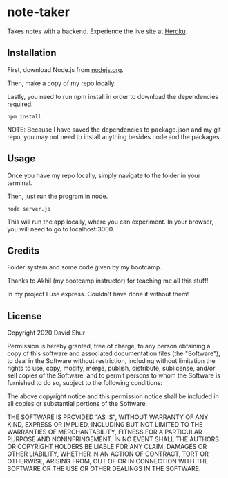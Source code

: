 # note-taker

Takes notes with a backend. Experience the live site at [Heroku](https://note-taker-29587.herokuapp.com/).

## Installation

First, download Node.js from [nodejs.org](https://nodejs.org/en/download/).

Then, make a copy of my repo locally.

Lastly, you need to run npm install in order to download the dependencies required.

```
npm install
```

NOTE: Because I have saved the dependencies to package.json and my git repo, you may not need to install anything besides node and the packages.

## Usage

Once you have my repo locally, simply navigate to the folder in your terminal.

Then, just run the program in node.

```
node server.js
```

This will run the app locally, where you can experiment. In your browser, you will need to go to localhost:3000.

## Credits

Folder system and some code given by my bootcamp.

Thanks to Akhil (my bootcamp instructor) for teaching me all this stuff!

In my project I use express. Couldn't have done it without them!

## License

Copyright 2020 David Shur

Permission is hereby granted, free of charge, to any person obtaining a copy of this software and associated documentation files (the "Software"), to deal in the Software without restriction, including without limitation the rights to use, copy, modify, merge, publish, distribute, sublicense, and/or sell copies of the Software, and to permit persons to whom the Software is furnished to do so, subject to the following conditions:

The above copyright notice and this permission notice shall be included in all copies or substantial portions of the Software.

THE SOFTWARE IS PROVIDED "AS IS", WITHOUT WARRANTY OF ANY KIND, EXPRESS OR IMPLIED, INCLUDING BUT NOT LIMITED TO THE WARRANTIES OF MERCHANTABILITY, FITNESS FOR A PARTICULAR PURPOSE AND NONINFRINGEMENT. IN NO EVENT SHALL THE AUTHORS OR COPYRIGHT HOLDERS BE LIABLE FOR ANY CLAIM, DAMAGES OR OTHER LIABILITY, WHETHER IN AN ACTION OF CONTRACT, TORT OR OTHERWISE, ARISING FROM, OUT OF OR IN CONNECTION WITH THE SOFTWARE OR THE USE OR OTHER DEALINGS IN THE SOFTWARE.

